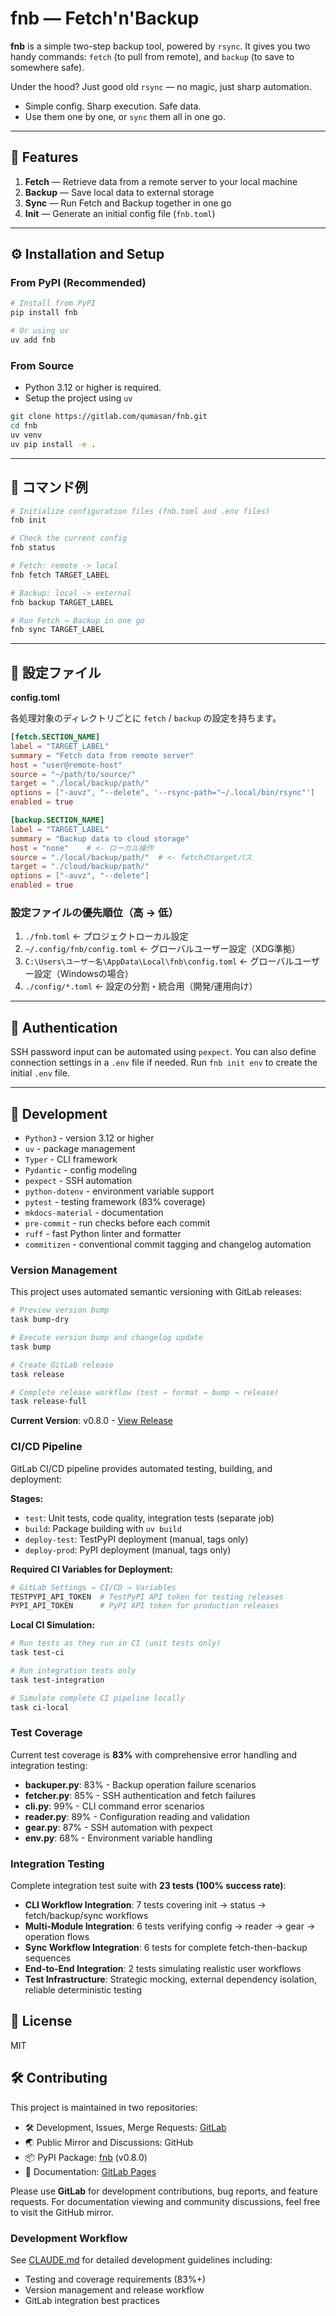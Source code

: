 # fnb — Fetch'n'Backup

**fnb** is a simple two-step backup tool, powered by `rsync`.
It gives you two handy commands:
`fetch` (to pull from remote), and
`backup` (to save to somewhere safe).

Under the hood? Just good old `rsync` — no magic, just sharp automation.

- Simple config. Sharp execution. Safe data.
- Use them one by one, or `sync` them all in one go.

---

## 🚀 Features

1. **Fetch** — Retrieve data from a remote server to your local machine
2. **Backup** — Save local data to external storage
3. **Sync** — Run Fetch and Backup together in one go
4. **Init** — Generate an initial config file (`fnb.toml`)

---

## ⚙️ Installation and Setup

### From PyPI (Recommended)

```bash
# Install from PyPI
pip install fnb

# Or using uv
uv add fnb
```

### From Source

- Python 3.12 or higher is required.
- Setup the project using `uv`

```bash
git clone https://gitlab.com/qumasan/fnb.git
cd fnb
uv venv
uv pip install -e .
```

---

## 🧰 コマンド例

```bash
# Initialize configuration files (fnb.toml and .env files)
fnb init

# Check the current config
fnb status

# Fetch: remote -> local
fnb fetch TARGET_LABEL

# Backup: local -> external
fnb backup TARGET_LABEL

# Run Fetch → Backup in one go
fnb sync TARGET_LABEL
```

---

## 🔧 設定ファイル

**config.toml**

各処理対象のディレクトリごとに
`fetch` / `backup`
の設定を持ちます。

```toml
[fetch.SECTION_NAME]
label = "TARGET_LABEL"
summary = "Fetch data from remote server"
host = "user@remote-host"
source = "~/path/to/source/"
target = "./local/backup/path/"
options = ["-auvz", "--delete", '--rsync-path="~/.local/bin/rsync"']
enabled = true

[backup.SECTION_NAME]
label = "TARGET_LABEL"
summary = "Backup data to cloud storage"
host = "none"    # <- ローカル操作
source = "./local/backup/path/"  # <- fetchのtargetパス
target = "./cloud/backup/path/"
options = ["-auvz", "--delete"]
enabled = true
```

### 設定ファイルの優先順位（高 → 低）

1. `./fnb.toml`                   ← プロジェクトローカル設定
2. `~/.config/fnb/config.toml`    ← グローバルユーザー設定（XDG準拠）
3. `C:\Users\ユーザー名\AppData\Local\fnb\config.toml`    ← グローバルユーザー設定（Windowsの場合）
4. `./config/*.toml`              ← 設定の分割・統合用（開発/運用向け）

---

## 🔐 Authentication

SSH password input can be automated using `pexpect`.
You can also define connection settings in a `.env` file if needed.
Run `fnb init env` to create the initial `.env` file.

---

## 🧪 Development

- `Python3` - version 3.12 or higher
- `uv` - package management
- `Typer` - CLI framework
- `Pydantic` - config modeling
- `pexpect` - SSH automation
- `python-dotenv` - environment variable support
- `pytest` - testing framework (83% coverage)
- `mkdocs-material` - documentation
- `pre-commit` - run checks before each commit
- `ruff` - fast Python linter and formatter
- `commitizen` - conventional commit tagging and changelog automation

### Version Management

This project uses automated semantic versioning with GitLab releases:

```bash
# Preview version bump
task bump-dry

# Execute version bump and changelog update
task bump

# Create GitLab release
task release

# Complete release workflow (test → format → bump → release)
task release-full
```

**Current Version**: v0.8.0 - [View Release](https://gitlab.com/qumasan/fnb/-/releases/0.8.0)

### CI/CD Pipeline

GitLab CI/CD pipeline provides automated testing, building, and deployment:

**Stages:**
- `test`: Unit tests, code quality, integration tests (separate job)
- `build`: Package building with `uv build`
- `deploy-test`: TestPyPI deployment (manual, tags only)
- `deploy-prod`: PyPI deployment (manual, tags only)

**Required CI Variables for Deployment:**
```bash
# GitLab Settings → CI/CD → Variables
TESTPYPI_API_TOKEN  # TestPyPI API token for testing releases
PYPI_API_TOKEN      # PyPI API token for production releases
```

**Local CI Simulation:**
```bash
# Run tests as they run in CI (unit tests only)
task test-ci

# Run integration tests only
task test-integration

# Simulate complete CI pipeline locally
task ci-local
```

### Test Coverage

Current test coverage is **83%** with comprehensive error handling and integration testing:

- **backuper.py**: 83% - Backup operation failure scenarios
- **fetcher.py**: 85% - SSH authentication and fetch failures
- **cli.py**: 99% - CLI command error scenarios
- **reader.py**: 89% - Configuration reading and validation
- **gear.py**: 87% - SSH automation with pexpect
- **env.py**: 68% - Environment variable handling

### Integration Testing

Complete integration test suite with **23 tests (100% success rate)**:

- **CLI Workflow Integration**: 7 tests covering init → status → fetch/backup/sync workflows
- **Multi-Module Integration**: 6 tests verifying config → reader → gear → operation flows
- **Sync Workflow Integration**: 6 tests for complete fetch-then-backup sequences
- **End-to-End Integration**: 2 tests simulating realistic user workflows
- **Test Infrastructure**: Strategic mocking, external dependency isolation, reliable deterministic testing

## 🪪 License

MIT

## 🛠️ Contributing

This project is maintained in two repositories:

- 🛠️ Development, Issues, Merge Requests: [GitLab](https://gitlab.com/qumasan/fnb)
- 🌏 Public Mirror and Discussions: GitHub
- 📦 PyPI Package: [fnb](https://pypi.org/project/fnb/) (v0.8.0)
- 📖 Documentation: [GitLab Pages](https://qumasan.gitlab.io/fnb/)

Please use **GitLab** for development contributions, bug reports, and feature requests.
For documentation viewing and community discussions, feel free to visit the GitHub mirror.

### Development Workflow

See [CLAUDE.md](./CLAUDE.md) for detailed development guidelines including:
- Testing and coverage requirements (83%+)
- Version management and release workflow
- GitLab integration best practices
